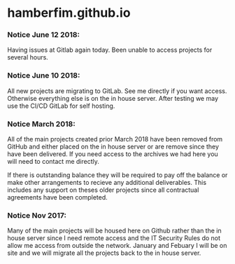 # hamberfim.github.io

### Notice June 12 2018:
Having issues at Gitlab again today. Been unable to access projects for several hours.

### Notice June 10 2018:
All new projects are migrating to GitLab. See me directly if you want access. Otherwise everything else is on the in house server.
After testing we may use the CI/CD GitLab for self hosting.

### Notice March 2018:
All of the main projects created prior March 2018 have been removed from GitHub and either placed on the in house server or are remove since they have been delivered. If you need access to the archives we had here you will need to contact me directly.

If there is outstanding balance they will be required to pay off the balance or make other arrangements to recieve any additional deliverables. This includes any support on theses older projects since all contractual agreements have been completed.

### Notice Nov 2017:
Many of the main projects will be housed here on Github rather than the in house server since I need remote access and the IT Security Rules do not allow me access from outside the network. January and Febuary I will be on site and we will migrate all the projects back to the in house server.
